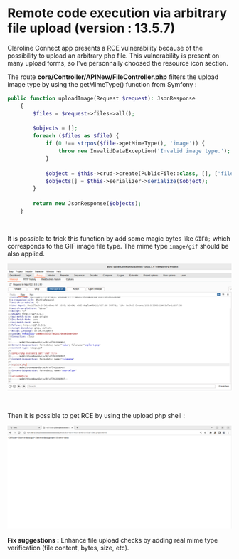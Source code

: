 # Remote code execution via arbitrary file upload (version : 13.5.7)

Claroline Connect app presents a RCE vulnerability because of the possibility to upload an arbitrary php file. This vulnerability is present on many upload forms, so I've
personnally choosed the resource icon section.

The route **core/Controller/APINew/FileController.php** filters the upload image type by using the getMimeType() function from Symfony : 

```php
public function uploadImage(Request $request): JsonResponse
    {
        $files = $request->files->all();

        $objects = [];
        foreach ($files as $file) {
            if (0 !== strpos($file->getMimeType(), 'image')) {
                throw new InvalidDataException('Invalid image type.');
            }

            $object = $this->crud->create(PublicFile::class, [], ['file' => $file, Crud::THROW_EXCEPTION]);
            $objects[] = $this->serializer->serialize($object);
        }

        return new JsonResponse($objects);
    }
```
    
    
<br>
    
It is possible to trick this function by add some magic bytes like ```GIF8;``` which corresponds to the GIF image file type. The mime type ```image/gif``` 
should be also applied.

![burp poc](https://raw.githubusercontent.com/matthieu-hackwitharts/claroline-CVEs/main/rce/poc_rce_burp.PNG)

<br>

Then it is possible to get RCE by using the upload php shell :

![rce poc](https://raw.githubusercontent.com/matthieu-hackwitharts/claroline-CVEs/main/rce/rce_new_poc.PNG)

**Fix suggestions :** Enhance file upload checks by adding real mime type verification (file content, bytes, size, etc). 


